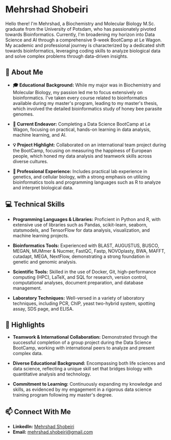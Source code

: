# Mehrshad Shobeiri

Hello there! I'm Mehrshad, a Biochemistry and Molecular Biology M.Sc. graduate from the University of Potsdam, who has passionately pivoted towards Bioinformatics. Currently, I'm broadening my horizon into Data Science and AI through a comprehensive 9-week BootCamp at Le Wagon. My academic and professional journey is characterized by a dedicated shift towards bioinformatics, leveraging coding skills to analyze biological data and solve complex problems through data-driven insights.

## 🚀 About Me

- **🎓 Educational Background:** While my major was in Biochemistry and Molecular Biology, my passion led me to focus extensively on bioinformatics. I've taken every course related to bioinformatics available during my master's program, leading to my master's thesis, which involved the detailed bioinformatics study of honey bee parasite genomes.

- **🌱 Current Endeavor:** Completing a Data Science BootCamp at Le Wagon, focusing on practical, hands-on learning in data analysis, machine learning, and AI.

- **💡 Project Highlight:** Collaborated on an international team project during the BootCamp, focusing on measuring the happiness of European people, which honed my data analysis and teamwork skills across diverse cultures.

- **🔬 Professional Experience:** Includes practical lab experience in genetics, and cellular biology, with a strong emphasis on utilizing bioinformatics tools and programming languages such as R to analyze and interpret biological data.

## 💻 Technical Skills

- **Programming Languages & Libraries:** Proficient in Python and R, with extensive use of libraries such as Pandas, scikit-learn, seaborn, statsmodels, and TensorFlow for data analysis, visualization, and machine learning projects.

- **Bioinformatics Tools:** Experienced with BLAST, AUGUSTUS, BUSCO, MEGAN, MUMmer & Nucmer, FastQC, Fastp, NOVOplasty, BWA, MAFFT, cutadapt, MEGA, NextFlow, demonstrating a strong foundation in genetic and genomic analysis.

- **Scientific Tools:** Skilled in the use of Docker, Git, high-performance computing (HPC), LaTeX, and SQL for research, version control, computational analyses, document preparation, and database management.

- **Laboratory Techniques:** Well-versed in a variety of laboratory techniques, including PCR, ChIP, yeast two-hybrid system, spotting assay, SDS page, and ELISA.

## 🌟 Highlights

- **Teamwork & International Collaboration:** Demonstrated through the successful completion of a group project during the Data Science BootCamp, working with international peers to analyze and present complex data.

- **Diverse Educational Background:** Encompassing both life sciences and data science, reflecting a unique skill set that bridges biology with quantitative analysis and technology.

- **Commitment to Learning:** Continuously expanding my knowledge and skills, as evidenced by my engagement in a rigorous data science training program following my master's degree.

## 📫 Connect With Me

- **LinkedIn:** [Mehrshad Shobeiri](https://www.linkedin.com/in/mehrshad-shobeiri-3a03a0114/)
- **Email:** [mehrshad.shobeiri@gmail.com](mailto:mehrshad.shobeiri@gmail.com)

